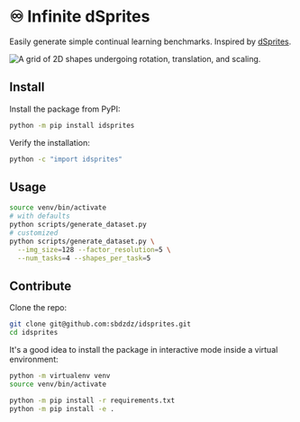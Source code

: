 # ♾ Infinite dSprites

Easily generate simple continual learning benchmarks. Inspired by [dSprites](https://github.com/google-deepmind/dsprites-dataset).

![A grid of 2D shapes undergoing rotation, translation, and scaling.](img/shapes.gif)

## Install
Install the package from PyPI:
```bash
python -m pip install idsprites
```

Verify the installation:
```bash
python -c "import idsprites"
```

## Usage

```bash
source venv/bin/activate
# with defaults
python scripts/generate_dataset.py
# customized
python scripts/generate_dataset.py \
  --img_size=128 --factor_resolution=5 \
  --num_tasks=4 --shapes_per_task=5
```

## Contribute
Clone the repo:
```bash
git clone git@github.com:sbdzdz/idsprites.git
cd idsprites
```

It's a good idea to install the package in interactive mode inside a virtual environment:
```bash
python -m virtualenv venv
source venv/bin/activate

python -m pip install -r requirements.txt
python -m pip install -e .
```